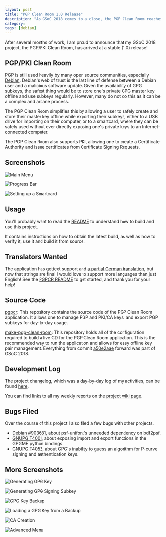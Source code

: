 ```yaml
---
layout: post
title: "PGP Clean Room 1.0 Release"
description: "As GSoC 2018 comes to a close, the PGP Clean Room reaches a stable release."
category: 
tags: [debian]
---
```


After several months of work, I am proud to announce that my GSoC 2018 project,
the PGP/PKI Clean Room, has arrived at a stable (1.0) release!

PGP/PKI Clean Room
------------------
PGP is still used heavily by many open source communities, especially
[Debian](https://debian.org). Debian's web of trust is the last line of
defense between a Debian user and a malicious software update.
Given the availability of GPG subkeys, the safest thing would be to store one's
private GPG master key offline and use subkeys regularly. However, many do not
do this as it can be a complex and arcane process.

The PGP Clean Room simplifies this by allowing a user to safely create
and store their master key offline while exporting their subkeys, either to
a USB drive for importing on their computer, or to a smartcard, where they can
be safely used without ever directly exposing one's private keys to an
Internet-connected computer.

The PGP Clean Room also supports PKI, allowing one to create a Certificate
Authority and issue certificates from Certificate Signing Requests.

Screenshots
-----------
![Main Menu](/assets/pgpcr/1.0-mainmenu.png)

![Progress Bar](/assets/pgpcr/1.0-progress.png)

![Setting up a Smartcard](/assets/pgpcr/1.0-smartcard.png)

Usage
-----

You'll probably want to read the [README](https://salsa.debian.org/tookmund-guest/make-pgp-clean-room/blob/master/README.md)
to understand how to build and use this project.

It contains instructions on how to obtain the latest build, as well as how to
verify it, use it and build it from source.

Translators Wanted
------------------

The application has gettext support and [a partial German translation](https://salsa.debian.org/tookmund-guest/pgpcr/merge_requests/1),
but now that strings are final I would love to support more languages than
just English! See the [PGPCR README](https://salsa.debian.org/tookmund-guest/pgpcr/blob/master/README.md)
to get started, and thank you for your help!

Source Code
-----------

[pgpcr](https://salsa.debian.org/tookmund-guest/pgpcr): This repository
contains the source code of the PGP Clean Room application.
It allows one to manage PGP and PKI/CA keys, and export PGP subkeys for
day-to-day usage.

[make-pgp-clean-room](https://salsa.debian.org/tookmund-guest/make-pgp-clean-room):
This repository holds all of the configuration required to build a live CD
for the PGP Clean Room application. This is the recommended way to run the
application and allows for easy offline key pair management.
Everything from commit [a50e2aae](https://salsa.debian.org/tookmund-guest/make-pgp-clean-room/commit/a50e2aae93b855dcacabffa8320369941e1855a5)
forward was part of GSoC 2018.

Development Log
---------------

The project changelog, which was a day-by-day log of my activities, can be
found [here](https://salsa.debian.org/tookmund-guest/pgpcr/blob/master/CHANGELOG.md).

You can find links to all my weekly reports on the
[project wiki page](https://wiki.debian.org/JacobAdams/PGPCleanRoomLiveCD).

Bugs Filed
----------
Over the course of this project I also filed a few bugs with other projects.
- [Debian #903681](https://bugs.debian.org/cgi-bin/bugreport.cgi?bug=903681),
about psf-unifont's unneeded dependency on bdf2psf.
- [GNUPG T4001](https://dev.gnupg.org/T4001), about exposing import and export
functions in the GPGME python bindings.
- [GNUPG T4052](https://dev.gnupg.org/T4052), about GPG's inability to guess
an algorithm for P-curve signing and authentication keys.

More Screenshots
-----------

![Generating GPG Key](/assets/pgpcr/1.0-gpggen.png)

![Generating GPG Signing Subkey](/assets/pgpcr/1.0-subkey.png)

![GPG Key Backup](/assets/pgpcr/1.0-backup.png)

![Loading a GPG Key from a Backup](/assets/pgpcr/1.0-loadkey.png)

![CA Creation](/assets/pgpcr/1.0-CA.png)

![Advanced Menu](/assets/pgpcr/1.0-adv.png)
